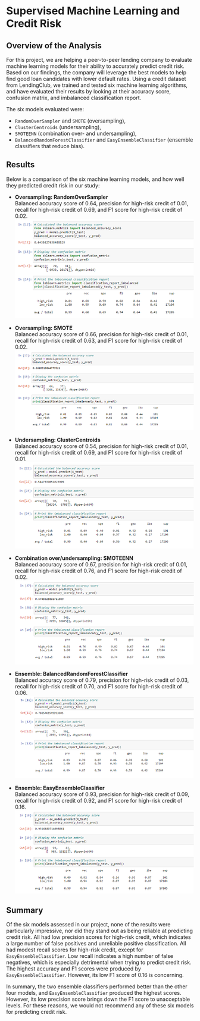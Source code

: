 # Supervised Machine Learning and Credit Risk

## Overview of the Analysis  

For this project, we are helping a peer-to-peer lending company to evaluate machine learning models for their ability to accurately predict credit risk. Based on our findings, the company will leverage the best models to help find good loan candidates with lower default rates. Using a credit dataset from LendingClub, we trained and tested six machine learning algorithms, and have evaluated their results by looking at their accuracy score, confusion matrix, and imbalanced classification report.  

The six models evaluated were:  
- `RandomOverSampler` and `SMOTE` (oversampling), 
- `ClusterCentroids` (undersampling), 
- `SMOTEENN` (combination over- and undersampling), 
- `BalancedRandomForestClassifier` and `EasyEnsembleClassifier` (ensemble classifiers that reduce bias).  

## Results  

Below is a comparison of the six machine learning models, and how well they predicted credit risk in our study:  

- **Oversampling: RandomOverSampler**  
Balanced accuracy score of 0.64, precision for high-risk credit of 0.01, recall for high-risk credit of 0.69, and F1 score for high-risk credit of 0.02.  
![RandomOverSampler](/Screenshots/RandomOverSampler.PNG)  

- **Oversampling: SMOTE**  
Balanced accuracy score of 0.66, precision for high-risk credit of 0.01, recall for high-risk credit of 0.63, and F1 score for high-risk credit of 0.02.  
![SMOTE](/Screenshots/SMOTE.PNG)  

- **Undersampling: ClusterCentroids**  
Balanced accuracy score of 0.54, precision for high-risk credit of 0.01, recall for high-risk credit of 0.69, and F1 score for high-risk credit of 0.01.  
![ClusterCentroids](/Screenshots/ClusterCentroids.PNG)  

- **Combination over/undersampling: SMOTEENN**  
Balanced accuracy score of 0.67, precision for high-risk credit of 0.01, recall for high-risk credit of 0.76, and F1 score for high-risk credit of 0.02.  
![SMOTEENN](/Screenshots/SMOTEENN.PNG)  

- **Ensemble: BalancedRandomForestClassifier**  
Balanced accuracy score of 0.79, precision for high-risk credit of 0.03, recall for high-risk credit of 0.70, and F1 score for high-risk credit of 0.06.  
![RandomForest](/Screenshots/RandomForest.PNG)  

- **Ensemble: EasyEnsembleClassifier**  
Balanced accuracy score of 0.93, precision for high-risk credit of 0.09, recall for high-risk credit of 0.92, and F1 score for high-risk credit of 0.16.  
![EasyEnsemble](/Screenshots/EasyEnsemble.PNG)  

## Summary  

Of the six models assessed in our project, none of the results were particularly impressive, nor did they stand out as being reliable at predicting credit risk. All had low precision scores for high-risk credit, which indicates a large number of false positives and unreliable positive classification. All had modest recall scores for high-risk credit, except for `EasyEnsembleClassifier`. Low recall indicates a high number of false negatives, which is especially detrimental when trying to predict credit risk. The highest accuracy and F1 scores were produced by `EasyEnsembleClassifier`. However, its low F1 score of 0.16 is concerning.  

In summary, the two ensemble classifiers performed better than the other four models, and `EasyEnsembleClassifier` produced the highest scores. However, its low precision score brings down the F1 score to unacceptable levels. For these reasons, we would not recommend any of these six models for predicting credit risk.
